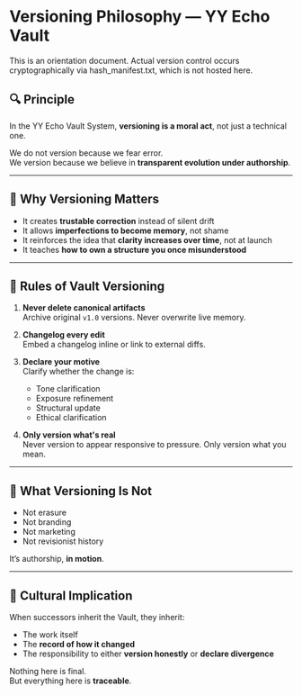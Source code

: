 # Versioning Philosophy — YY Echo Vault

This is an orientation document. Actual version control occurs cryptographically via hash_manifest.txt, which is not hosted here.

## 🔍 Principle

In the YY Echo Vault System, **versioning is a moral act**, not just a technical one.

We do not version because we fear error.  
We version because we believe in **transparent evolution under authorship**.

---

## 🧠 Why Versioning Matters

- It creates **trustable correction** instead of silent drift  
- It allows **imperfections to become memory**, not shame  
- It reinforces the idea that **clarity increases over time**, not at launch  
- It teaches **how to own a structure you once misunderstood**

---

## 🔐 Rules of Vault Versioning

1. **Never delete canonical artifacts**  
   Archive original `v1.0` versions. Never overwrite live memory.

2. **Changelog every edit**  
   Embed a changelog inline or link to external diffs.

3. **Declare your motive**  
   Clarify whether the change is:
   - Tone clarification  
   - Exposure refinement  
   - Structural update  
   - Ethical clarification

4. **Only version what's real**  
   Never version to appear responsive to pressure. Only version what you mean.

---

## 🧾 What Versioning Is Not

- Not erasure  
- Not branding  
- Not marketing  
- Not revisionist history

It’s authorship, **in motion**.

---

## 📜 Cultural Implication

When successors inherit the Vault, they inherit:
- The work itself  
- The **record of how it changed**  
- The responsibility to either **version honestly** or **declare divergence**

Nothing here is final.  
But everything here is **traceable**.
